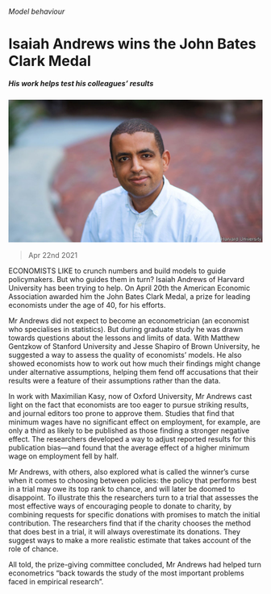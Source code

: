 ###### Model behaviour

# Isaiah Andrews wins the John Bates Clark Medal 

##### His work helps test his colleagues’ results 

![image](images/20210424_FNP001_0.jpg) 

> Apr 22nd 2021 

ECONOMISTS LIKE to crunch numbers and build models to guide policymakers. But who guides them in turn? Isaiah Andrews of Harvard University has been trying to help. On April 20th the American Economic Association awarded him the John Bates Clark Medal, a prize for leading economists under the age of 40, for his efforts.

Mr Andrews did not expect to become an econometrician (an economist who specialises in statistics). But during graduate study he was drawn towards questions about the lessons and limits of data. With Matthew Gentzkow of Stanford University and Jesse Shapiro of Brown University, he suggested a way to assess the quality of economists’ models. He also showed economists how to work out how much their findings might change under alternative assumptions, helping them fend off accusations that their results were a feature of their assumptions rather than the data.


In work with Maximilian Kasy, now of Oxford University, Mr Andrews cast light on the fact that economists are too eager to pursue striking results, and journal editors too prone to approve them. Studies that find that minimum wages have no significant effect on employment, for example, are only a third as likely to be published as those finding a stronger negative effect. The researchers developed a way to adjust reported results for this publication bias—and found that the average effect of a higher minimum wage on employment fell by half.

Mr Andrews, with others, also explored what is called the winner’s curse when it comes to choosing between policies: the policy that performs best in a trial may owe its top rank to chance, and will later be doomed to disappoint. To illustrate this the researchers turn to a trial that assesses the most effective ways of encouraging people to donate to charity, by combining requests for specific donations with promises to match the initial contribution. The researchers find that if the charity chooses the method that does best in a trial, it will always overestimate its donations. They suggest ways to make a more realistic estimate that takes account of the role of chance.

All told, the prize-giving committee concluded, Mr Andrews had helped turn econometrics “back towards the study of the most important problems faced in empirical research”.

